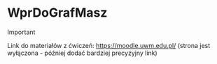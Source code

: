 # WprDoGrafMasz

> [!IMPORTANT]
> Link do materiałów z ćwiczeń:
> https://moodle.uwm.edu.pl/ (strona jest wyłączona - później dodać bardziej precyzyjny link)
